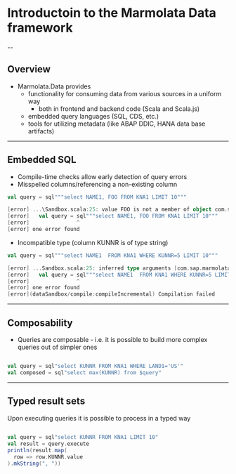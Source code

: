 # Introductoin to the Marmolata Data framework

--
## Overview

- Marmolata.Data provides 
  - functionality for consuming data from various sources  in a uniform way
    - both in frontend and backend code (Scala and Scala.js)
  - embedded query languages (SQL, CDS, etc.)
  - tools for utilizing metadata (like ABAP DDIC, HANA data base artifacts)

---
## Embedded SQL
- Compile-time checks allow early detection of query errors
- Misspelled columns/referencing a non-existing column

```scala
val query = sql"""select NAME1, FOO FROM KNA1 LIMIT 10"""

[error] ...\Sandbox.scala:25: value FOO is not a member of object com.sap.marmolata.erp.KNA1
[error]   val query = sql"""select NAME1, FOO FROM KNA1 LIMIT 10"""
[error]               ^
[error] one error found

```

- Incompatible type (column KUNNR is of type string)

```scala
val query = sql"""select NAME1  FROM KNA1 WHERE KUNNR=5 LIMIT 10"""

[error] ...Sandbox.scala:25: inferred type arguments [com.sap.marmolata.data.query.typed.Expression{type ColumnSet = com.sap.marmolata.erp.KNA1.KUNNR_Accessor; type ReturnType = com.sap.marmolata.data.types.DString; type MetadataType = com.sap.marmolata.erp.schema.ERPMetadata with com.sap.marmolata.data.schema.HasInitialValue[com.sap.marmolata.data.types.DString]},com.sap.marmolata.data.query.typed.Expression.OfConstant[com.sap.marmolata.data.types.DCurrencyValue]] do not conform to method equal's type parameter bounds [Lhs <: com.sap.marmolata.data.query.typed.Expression,Rhs <: com.sap.marmolata.data.query.typed.Expression{type ReturnType <: Lhs#ReturnType}]
[error]   val query = sql"""select NAME1  FROM KNA1 WHERE KUNNR=5 LIMIT 10"""
[error]               ^
[error] one error found
[error](dataSandbox/compile:compileIncremental) Compilation failed

```

---
## Composability

- Queries are composable - i.e. it is possible to build more complex queries out of simpler ones

```scala

val query = sql"select KUNNR FROM KNA1 WHERE LAND1='US'"
val composed = sql"select max(KUNNR) from $query"

```

---
## Typed result sets

Upon executing queries it is possible to process in a typed way

```scala
  
val query = sql"select KUNNR FROM KNA1 LIMIT 10"
val result = query.execute
println(result.map(
  row => row.KUNNR.value
).mkString(", "))

```
